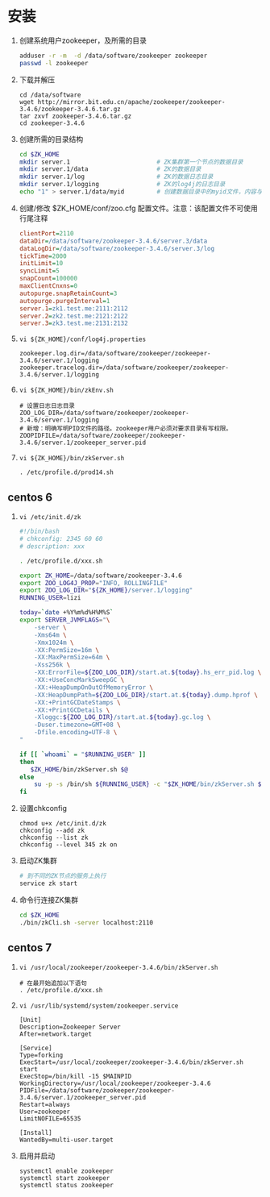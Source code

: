 # 安装

1. 创建系统用户zookeeper，及所需的目录

    ```sh
    adduser -r -m  -d /data/software/zookeeper zookeeper 
    passwd -l zookeeper
    ```
   
1. 下载并解压

    ```
    cd /data/software
    wget http://mirror.bit.edu.cn/apache/zookeeper/zookeeper-3.4.6/zookeeper-3.4.6.tar.gz
    tar zxvf zookeeper-3.4.6.tar.gz
    cd zookeeper-3.4.6
    ```

1. 创建所需的目录结构

    ```sh
    cd $ZK_HOME
    mkdir server.1                        # ZK集群第一个节点的数据目录
    mkdir server.1/data                   # ZK的数据目录
    mkdir server.1/log                    # ZK的数据日志目录
    mkdir server.1/logging                # ZK的log4j的日志目录
    echo "1" > server.1/data/myid         # 创建数据目录中的myid文件，内容与当前节点的编号一致。
    ```

1. 创建/修改 $ZK_HOME/conf/zoo.cfg 配置文件。注意：该配置文件不可使用行尾注释

    ```cfg
    clientPort=2110
    dataDir=/data/software/zookeeper-3.4.6/server.3/data
    dataLogDir=/data/software/zookeeper-3.4.6/server.3/log
    tickTime=2000
    initLimit=10
    syncLimit=5
    snapCount=100000
    maxClientCnxns=0
    autopurge.snapRetainCount=3
    autopurge.purgeInterval=1
    server.1=zk1.test.me:2111:2112
    server.2=zk2.test.me:2121:2122
    server.3=zk3.test.me:2131:2132
    ```

1. `vi ${ZK_HOME}/conf/log4j.properties`

    ```properties
    zookeeper.log.dir=/data/software/zookeeper/zookeeper-3.4.6/server.1/logging
    zookeeper.tracelog.dir=/data/software/zookeeper/zookeeper-3.4.6/server.1/logging
    ```

1. `vi ${ZK_HOME}/bin/zkEnv.sh`

    ```
    # 设置日志日志目录
    ZOO_LOG_DIR=/data/software/zookeeper/zookeeper-3.4.6/server.1/logging
    # 新增：明确写明PID文件的路径。zookeeper用户必须对要求目录有写权限。
    ZOOPIDFILE=/data/software/zookeeper/zookeeper-3.4.6/server.1/zookeeper_server.pid    
    ```
1. `vi ${ZK_HOME}/bin/zkServer.sh`

    ```
    . /etc/profile.d/prod14.sh
    ```



##  centos 6

1. `vi /etc/init.d/zk`

    ```sh
    #!/bin/bash
    # chkconfig: 2345 60 60
    # description: xxx

    . /etc/profile.d/xxx.sh

    export ZK_HOME=/data/software/zookeeper-3.4.6
    export ZOO_LOG4J_PROP="INFO, ROLLINGFILE"
    export ZOO_LOG_DIR="${ZK_HOME}/server.1/logging"
    RUNNING_USER=lizi

    today=`date +%Y%m%d%H%M%S`
    export SERVER_JVMFLAGS="\
        -server \
        -Xms64m \
        -Xmx1024m \
        -XX:PermSize=16m \
        -XX:MaxPermSize=64m \
        -Xss256k \
        -XX:ErrorFile=${ZOO_LOG_DIR}/start.at.${today}.hs_err_pid.log \
        -XX:+UseConcMarkSweepGC \
        -XX:+HeapDumpOnOutOfMemoryError \
        -XX:HeapDumpPath=${ZOO_LOG_DIR}/start.at.${today}.dump.hprof \
        -XX:+PrintGCDateStamps \
        -XX:+PrintGCDetails \
        -Xloggc:${ZOO_LOG_DIR}/start.at.${today}.gc.log \
        -Duser.timezone=GMT+08 \
        -Dfile.encoding=UTF-8 \
    "

    if [[ `whoami` = "$RUNNING_USER" ]]
    then
       $ZK_HOME/bin/zkServer.sh $@
    else
        su -p -s /bin/sh ${RUNNING_USER} -c "$ZK_HOME/bin/zkServer.sh $*"
    fi
    ```

1. 设置chkconfig

    ```
    chmod u+x /etc/init.d/zk
    chkconfig --add zk
    chkconfig --list zk
    chkconfig --level 345 zk on
    ```

1. 启动ZK集群

    ```sh
    # 到不同的ZK节点的服务上执行
    service zk start
    ```

1. 命令行连接ZK集群

    ```sh
    cd $ZK_HOME
    ./bin/zkCli.sh -server localhost:2110
    ```

##  centos 7
1. `vi /usr/local/zookeeper/zookeeper-3.4.6/bin/zkServer.sh`

    ```
    # 在最开始追加以下语句
    . /etc/profile.d/xxx.sh
    ```

1. `vi /usr/lib/systemd/system/zookeeper.service`

    ```
    [Unit]
    Description=Zookeeper Server
    After=network.target

    [Service]
    Type=forking
    ExecStart=/usr/local/zookeeper/zookeeper-3.4.6/bin/zkServer.sh start
    ExecStop=/bin/kill -15 $MAINPID
    WorkingDirectory=/usr/local/zookeeper/zookeeper-3.4.6
    PIDFile=/data/software/zookeeper/zookeeper-3.4.6/server.1/zookeeper_server.pid 
    Restart=always
    User=zookeeper
    LimitNOFILE=65535

    [Install]
    WantedBy=multi-user.target
    ```

2. 启用并启动

    ```
    systemctl enable zookeeper
    systemctl start zookeeper
    systemctl status zookeeper
    ```